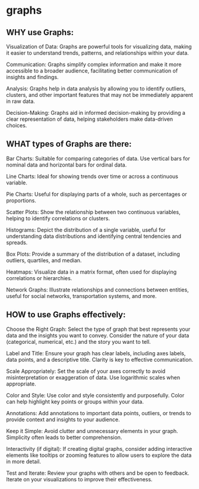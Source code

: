 # graphs

## WHY use Graphs:

Visualization of Data: Graphs are powerful tools for visualizing data, making it easier to understand trends, patterns, and relationships within your data.

Communication: Graphs simplify complex information and make it more accessible to a broader audience, facilitating better communication of insights and findings.

Analysis: Graphs help in data analysis by allowing you to identify outliers, clusters, and other important features that may not be immediately apparent in raw data.

Decision-Making: Graphs aid in informed decision-making by providing a clear representation of data, helping stakeholders make data-driven choices.

## WHAT types of Graphs are there:

Bar Charts: Suitable for comparing categories of data. Use vertical bars for nominal data and horizontal bars for ordinal data.

Line Charts: Ideal for showing trends over time or across a continuous variable.

Pie Charts: Useful for displaying parts of a whole, such as percentages or proportions.

Scatter Plots: Show the relationship between two continuous variables, helping to identify correlations or clusters.

Histograms: Depict the distribution of a single variable, useful for understanding data distributions and identifying central tendencies and spreads.

Box Plots: Provide a summary of the distribution of a dataset, including outliers, quartiles, and median.

Heatmaps: Visualize data in a matrix format, often used for displaying correlations or hierarchies.

Network Graphs: Illustrate relationships and connections between entities, useful for social networks, transportation systems, and more.

## HOW to use Graphs effectively:

Choose the Right Graph: Select the type of graph that best represents your data and the insights you want to convey. Consider the nature of your data (categorical, numerical, etc.) and the story you want to tell.

Label and Title: Ensure your graph has clear labels, including axes labels, data points, and a descriptive title. Clarity is key to effective communication.

Scale Appropriately: Set the scale of your axes correctly to avoid misinterpretation or exaggeration of data. Use logarithmic scales when appropriate.

Color and Style: Use color and style consistently and purposefully. Color can help highlight key points or groups within your data.

Annotations: Add annotations to important data points, outliers, or trends to provide context and insights to your audience.

Keep it Simple: Avoid clutter and unnecessary elements in your graph. Simplicity often leads to better comprehension.

Interactivity (if digital): If creating digital graphs, consider adding interactive elements like tooltips or zooming features to allow users to explore the data in more detail.

Test and Iterate: Review your graphs with others and be open to feedback. Iterate on your visualizations to improve their effectiveness.
